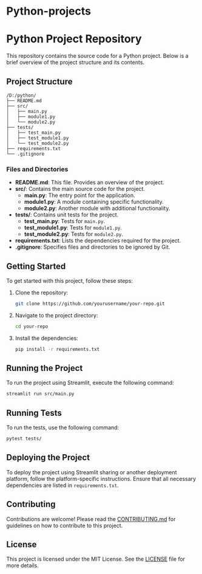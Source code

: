 # Python-projects
# Python Project Repository

This repository contains the source code for a Python project. Below is a brief overview of the project structure and its contents.

## Project Structure

```
/D:/python/
├── README.md
├── src/
│   ├── main.py
│   ├── module1.py
│   └── module2.py
├── tests/
│   ├── test_main.py
│   ├── test_module1.py
│   └── test_module2.py
├── requirements.txt
└── .gitignore
```

### Files and Directories

- **README.md**: This file. Provides an overview of the project.
- **src/**: Contains the main source code for the project.
    - **main.py**: The entry point for the application.
    - **module1.py**: A module containing specific functionality.
    - **module2.py**: Another module with additional functionality.
- **tests/**: Contains unit tests for the project.
    - **test_main.py**: Tests for `main.py`.
    - **test_module1.py**: Tests for `module1.py`.
    - **test_module2.py**: Tests for `module2.py`.
- **requirements.txt**: Lists the dependencies required for the project.
- **.gitignore**: Specifies files and directories to be ignored by Git.

## Getting Started

To get started with this project, follow these steps:

1. Clone the repository:
     ```sh
     git clone https://github.com/yourusername/your-repo.git
     ```
2. Navigate to the project directory:
     ```sh
     cd your-repo
     ```
3. Install the dependencies:
     ```sh
     pip install -r requirements.txt
     ```

## Running the Project

To run the project using Streamlit, execute the following command:
```sh
streamlit run src/main.py
```

## Running Tests

To run the tests, use the following command:
```sh
pytest tests/
```

## Deploying the Project

To deploy the project using Streamlit sharing or another deployment platform, follow the platform-specific instructions. Ensure that all necessary dependencies are listed in `requirements.txt`.

## Contributing

Contributions are welcome! Please read the [CONTRIBUTING.md](CONTRIBUTING.md) for guidelines on how to contribute to this project.

## License

This project is licensed under the MIT License. See the [LICENSE](LICENSE) file for more details.
